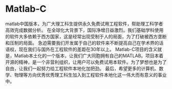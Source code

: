 # Matlab-C
matlab中国版本，为广大理工科生提供永久免费试用工程软件，帮助理工科学者高效完成数据分析。
     在全球化大背景下，国际净增日益激烈。我们基础学科使用的软件大多依赖于西方国家，这是经常出现受制于人的局面，为了打破被西方垄断和压制的局面。
  急迫需要我们开发属于自己的软件来不断提高自己在学术界的话语权，现在我们与国外在工程软件的差距在30年以上。
     Matlab-C项目的含义就是，Matlab本土化的一个版本，让我们广大同胞拥有自己的MATLAB。项目本着开源的精神，是一个非营利组织，让用户可以免费试用本软件。为了梦想也是为了自由，让我们一起努力给工程软件本地化加把劲。
     最后，希望更多的计算机、数学、物理等方向优秀优秀理工科生加入到工程软件本地化这一伟大而有意义的事业中。
  
